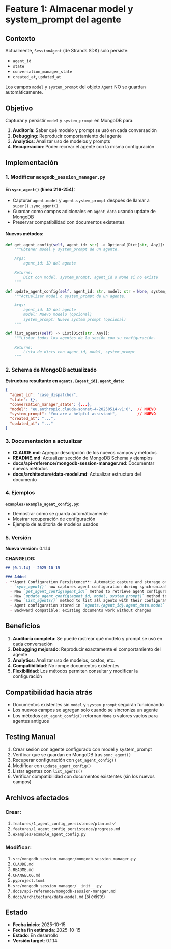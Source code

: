 # Feature 1: Almacenar model y system_prompt del agente

## Contexto
Actualmente, `SessionAgent` (de Strands SDK) solo persiste:
- `agent_id`
- `state`
- `conversation_manager_state`
- `created_at`, `updated_at`

Los campos `model` y `system_prompt` del objeto `Agent` NO se guardan automáticamente.

## Objetivo
Capturar y persistir `model` y `system_prompt` en MongoDB para:
1. **Auditoría**: Saber qué modelo y prompt se usó en cada conversación
2. **Debugging**: Reproducir comportamiento del agente
3. **Analytics**: Analizar uso de modelos y prompts
4. **Recuperación**: Poder recrear el agente con la misma configuración

## Implementación

### 1. Modificar `mongodb_session_manager.py`

#### En `sync_agent()` (línea 216-254):
- Capturar `agent.model` y `agent.system_prompt` después de llamar a `super().sync_agent()`
- Guardar como campos adicionales en `agent_data` usando update de MongoDB
- Preservar compatibilidad con documentos existentes

#### Nuevos métodos:
```python
def get_agent_config(self, agent_id: str) -> Optional[Dict[str, Any]]:
    """Obtener model y system_prompt de un agente.

    Args:
        agent_id: ID del agente

    Returns:
        Dict con model, system_prompt, agent_id o None si no existe
    """

def update_agent_config(self, agent_id: str, model: str = None, system_prompt: str = None) -> None:
    """Actualizar model o system_prompt de un agente.

    Args:
        agent_id: ID del agente
        model: Nuevo modelo (opcional)
        system_prompt: Nuevo system prompt (opcional)
    """

def list_agents(self) -> List[Dict[str, Any]]:
    """Listar todos los agentes de la sesión con su configuración.

    Returns:
        Lista de dicts con agent_id, model, system_prompt
    """
```

### 2. Schema de MongoDB actualizado

**Estructura resultante en `agents.{agent_id}.agent_data`:**
```json
{
  "agent_id": "case_dispatcher",
  "state": {},
  "conversation_manager_state": {...},
  "model": "eu.anthropic.claude-sonnet-4-20250514-v1:0",  // NUEVO
  "system_prompt": "You are a helpful assistant",         // NUEVO
  "created_at": "...",
  "updated_at": "..."
}
```

### 3. Documentación a actualizar

- **CLAUDE.md**: Agregar descripción de los nuevos campos y métodos
- **README.md**: Actualizar sección de MongoDB Schema y ejemplos
- **docs/api-reference/mongodb-session-manager.md**: Documentar nuevos métodos
- **docs/architecture/data-model.md**: Actualizar estructura del documento

### 4. Ejemplos

**`examples/example_agent_config.py`:**
- Demostrar cómo se guarda automáticamente
- Mostrar recuperación de configuración
- Ejemplo de auditoría de modelos usados

### 5. Versión

**Nueva versión:** 0.1.14

**CHANGELOG:**
```markdown
## [0.1.14] - 2025-10-15

### Added
- **Agent Configuration Persistence**: Automatic capture and storage of `model` and `system_prompt` fields
  - `sync_agent()` now captures agent configuration during synchronization
  - New `get_agent_config(agent_id)` method to retrieve agent configuration
  - New `update_agent_config(agent_id, model, system_prompt)` method to modify configuration
  - New `list_agents()` method to list all agents with their configurations
  - Agent configuration stored in `agents.{agent_id}.agent_data.model` and `.system_prompt`
  - Backward compatible: existing documents work without changes
```

## Beneficios

1. **Auditoría completa**: Se puede rastrear qué modelo y prompt se usó en cada conversación
2. **Debugging mejorado**: Reproducir exactamente el comportamiento del agente
3. **Analytics**: Analizar uso de modelos, costos, etc.
4. **Compatibilidad**: No rompe documentos existentes
5. **Flexibilidad**: Los métodos permiten consultar y modificar la configuración

## Compatibilidad hacia atrás

- Documentos existentes sin `model` y `system_prompt` seguirán funcionando
- Los nuevos campos se agregan solo cuando se sincroniza un agente
- Los métodos `get_agent_config()` retornan `None` o valores vacíos para agentes antiguos

## Testing Manual

1. Crear sesión con agente configurado con model y system_prompt
2. Verificar que se guardan en MongoDB tras `sync_agent()`
3. Recuperar configuración con `get_agent_config()`
4. Modificar con `update_agent_config()`
5. Listar agentes con `list_agents()`
6. Verificar compatibilidad con documentos existentes (sin los nuevos campos)

## Archivos afectados

### Crear:
1. `features/1_agent_config_persistence/plan.md` ✓
2. `features/1_agent_config_persistence/progress.md`
3. `examples/example_agent_config.py`

### Modificar:
1. `src/mongodb_session_manager/mongodb_session_manager.py`
2. `CLAUDE.md`
3. `README.md`
4. `CHANGELOG.md`
5. `pyproject.toml`
6. `src/mongodb_session_manager/__init__.py`
7. `docs/api-reference/mongodb-session-manager.md`
8. `docs/architecture/data-model.md` (si existe)

## Estado

- **Fecha inicio**: 2025-10-15
- **Fecha fin estimada**: 2025-10-15
- **Estado**: En desarrollo
- **Versión target**: 0.1.14
